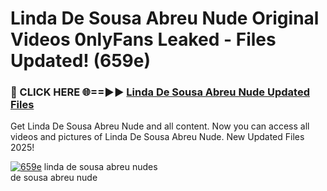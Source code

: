 # Linda De Sousa Abreu Nude Original Videos 0nlyFans Leaked - Files Updated! (659e)

<h3>🔴 CLICK HERE 🌐==►► <a href="https://tinyurl.com/52m3yx9h" rel="nofollow">Linda De Sousa Abreu Nude Updated Files</a></h3>

Get Linda De Sousa Abreu Nude and all content. Now you can access all videos and pictures of Linda De Sousa Abreu Nude. New Updated Files 2025!

[![659e](https://i.imgur.com/TnHtlc8.gif)](https://tinyurl.com/52m3yx9h)
linda de sousa abreu nudes<br>
de sousa abreu nude